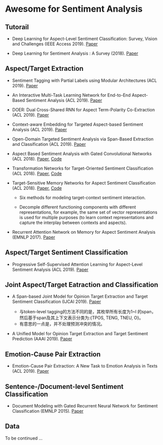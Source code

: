 # Awesome for Sentiment Analysis

## Tutorail

- Deep Learning for Aspect-Level Sentiment Classification: Survey, Vision and Challenges (IEEE Access 2019). [Paper](https://ieeexplore.ieee.org/stamp/stamp.jsp?arnumber=8726353) 

- Deep Learning for Sentiment Analysis : A Survey (2018). [Paper](https://arxiv.org/abs/1801.07883)


## Aspect/Target Extraction

- Sentiment Tagging with Partial Labels using Modular Architectures (ACL 2019). [Paper]()

- An Interactive Multi-Task Learning Network for End-to-End Aspect-Based Sentiment Analysis (ACL 2019). [Paper]()


- DOER: Dual Cross-Shared RNN for Aspect Term-Polarity Co-Extraction (ACL 2019). [Paper]()


- Context-aware Embedding for Targeted Aspect-based Sentiment Analysis (ACL 2019). [Paper](http://arxiv.org/abs/1906.06945)


- Open-Domain Targeted Sentiment Analysis via Span-Based Extraction and Classification (ACL 2019). [Paper](http://arxiv.org/abs/1906.03820)


- Aspect Based Sentiment Analysis with Gated Convolutional Networks (ACL 2018). [Paper](https://arxiv.org/abs/1805.07043), [Code](https://github.com/wxue004cs/GCAE)


- Transformation Networks for Target-Oriented Sentiment Classification (ACL 2018). [Paper](https://aclweb.org/anthology/papers/P/P18/P18-1087/), [Code]()


- Target-Sensitive Memory Networks for Aspect Sentiment Classification (ACL 2018). [Paper](https://aclweb.org/anthology/papers/P/P18/P18-1088/), [Code]()

   - Six methods for modeling target-context sentiment interaction.

   - Decomple different functioning components with different representations, for example, the same set of vector representations is used for multiple purposes (to learn context representations and capture the interplay between contexts and aspects).


- Recurrent Attention Network on Memory for Aspect Sentiment Analysis (EMNLP 2017). [Paper]()

## Aspect/Target Sentiment Classification

- Progressive Self-Supervised Attention Learning for Aspect-Level Sentiment Analysis (ACL 2019). [Paper]()

## Joint Aspect/Target Eatraction and Classification

- A Span-based Joint Model for Opinion Target Extraction and Target Sentiment Classification (IJCAI 2019). [Paper]()
   - 与token-level tagging的方法不同的是，其枚举所有长度为1~l 的span，然后基于span及其上下文表示分类为:{TPOS, TENG, TNEU, O}。
   - 有意思的一点是，并不处理预测冲突的情况。

- A Unified Model for Opinion Target Extraction and Target Sentiment Prediction (AAAI 2019). [Paper](https://arxiv.org/abs/1811.05082) 


## Emotion-Cause Pair Extraction

- Emotion-Cause Pair Extraction: A New Task to Emotion Analysis in Texts  (ACL 2019). [Paper]()

## Sentence-/Document-level Sentiment Classification

- Document Modeling with Gated Recurrent Neural Network for Sentiment Classification (EMNLP 2015). [Paper]()


## Data

To be continued ...

